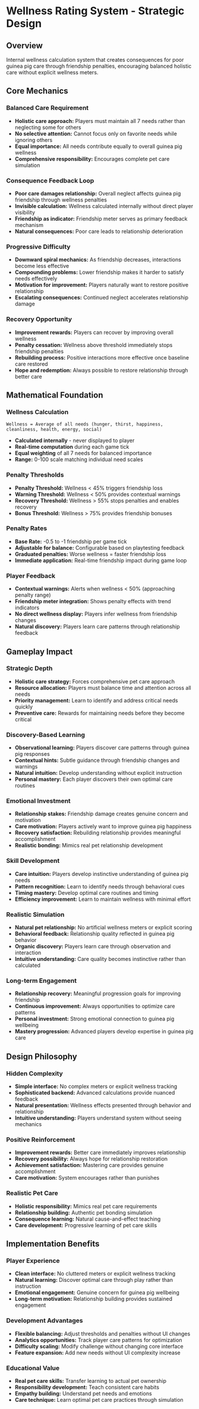 # Wellness Rating System - Strategic Design

## Overview
Internal wellness calculation system that creates consequences for poor guinea pig care through friendship penalties, encouraging balanced holistic care without explicit wellness meters.

## Core Mechanics

### Balanced Care Requirement
- **Holistic care approach:** Players must maintain all 7 needs rather than neglecting some for others
- **No selective attention:** Cannot focus only on favorite needs while ignoring others
- **Equal importance:** All needs contribute equally to overall guinea pig wellness
- **Comprehensive responsibility:** Encourages complete pet care simulation

### Consequence Feedback Loop
- **Poor care damages relationship:** Overall neglect affects guinea pig friendship through wellness penalties
- **Invisible calculation:** Wellness calculated internally without direct player visibility
- **Friendship as indicator:** Friendship meter serves as primary feedback mechanism
- **Natural consequences:** Poor care leads to relationship deterioration

### Progressive Difficulty
- **Downward spiral mechanics:** As friendship decreases, interactions become less effective
- **Compounding problems:** Lower friendship makes it harder to satisfy needs effectively
- **Motivation for improvement:** Players naturally want to restore positive relationship
- **Escalating consequences:** Continued neglect accelerates relationship damage

### Recovery Opportunity
- **Improvement rewards:** Players can recover by improving overall wellness
- **Penalty cessation:** Wellness above threshold immediately stops friendship penalties
- **Rebuilding process:** Positive interactions more effective once baseline care restored
- **Hope and redemption:** Always possible to restore relationship through better care

## Mathematical Foundation

### Wellness Calculation
```
Wellness = Average of all needs (hunger, thirst, happiness, cleanliness, health, energy, social)
```
- **Calculated internally** - never displayed to player
- **Real-time computation** during each game tick
- **Equal weighting** of all 7 needs for balanced importance
- **Range:** 0-100 scale matching individual need scales

### Penalty Thresholds
- **Penalty Threshold:** Wellness < 45% triggers friendship loss
- **Warning Threshold:** Wellness < 50% provides contextual warnings
- **Recovery Threshold:** Wellness > 55% stops penalties and enables recovery
- **Bonus Threshold:** Wellness > 75% provides friendship bonuses

### Penalty Rates
- **Base Rate:** -0.5 to -1 friendship per game tick
- **Adjustable for balance:** Configurable based on playtesting feedback
- **Graduated penalties:** Worse wellness = faster friendship loss
- **Immediate application:** Real-time friendship impact during game loop

### Player Feedback
- **Contextual warnings:** Alerts when wellness < 50% (approaching penalty range)
- **Friendship meter integration:** Shows penalty effects with trend indicators
- **No direct wellness display:** Players infer wellness from friendship changes
- **Natural discovery:** Players learn care patterns through relationship feedback

## Gameplay Impact

### Strategic Depth
- **Holistic care strategy:** Forces comprehensive pet care approach
- **Resource allocation:** Players must balance time and attention across all needs
- **Priority management:** Learn to identify and address critical needs quickly
- **Preventive care:** Rewards for maintaining needs before they become critical

### Discovery-Based Learning
- **Observational learning:** Players discover care patterns through guinea pig responses
- **Contextual hints:** Subtle guidance through friendship changes and warnings
- **Natural intuition:** Develop understanding without explicit instruction
- **Personal mastery:** Each player discovers their own optimal care routines

### Emotional Investment
- **Relationship stakes:** Friendship damage creates genuine concern and motivation
- **Care motivation:** Players actively want to improve guinea pig happiness
- **Recovery satisfaction:** Rebuilding relationship provides meaningful accomplishment
- **Realistic bonding:** Mimics real pet relationship development

### Skill Development
- **Care intuition:** Players develop instinctive understanding of guinea pig needs
- **Pattern recognition:** Learn to identify needs through behavioral cues
- **Timing mastery:** Develop optimal care routines and timing
- **Efficiency improvement:** Learn to maintain wellness with minimal effort

### Realistic Simulation
- **Natural pet relationship:** No artificial wellness meters or explicit scoring
- **Behavioral feedback:** Relationship quality reflected in guinea pig behavior
- **Organic discovery:** Players learn care through observation and interaction
- **Intuitive understanding:** Care quality becomes instinctive rather than calculated

### Long-term Engagement
- **Relationship recovery:** Meaningful progression goals for improving friendship
- **Continuous improvement:** Always opportunities to optimize care patterns
- **Personal investment:** Strong emotional connection to guinea pig wellbeing
- **Mastery progression:** Advanced players develop expertise in guinea pig care

## Design Philosophy

### Hidden Complexity
- **Simple interface:** No complex meters or explicit wellness tracking
- **Sophisticated backend:** Advanced calculations provide nuanced feedback
- **Natural presentation:** Wellness effects presented through behavior and relationship
- **Intuitive understanding:** Players understand system without seeing mechanics

### Positive Reinforcement
- **Improvement rewards:** Better care immediately improves relationship
- **Recovery possibility:** Always hope for relationship restoration
- **Achievement satisfaction:** Mastering care provides genuine accomplishment
- **Care motivation:** System encourages rather than punishes

### Realistic Pet Care
- **Holistic responsibility:** Mimics real pet care requirements
- **Relationship building:** Authentic pet bonding simulation
- **Consequence learning:** Natural cause-and-effect teaching
- **Care development:** Progressive learning of pet care skills

## Implementation Benefits

### Player Experience
- **Clean interface:** No cluttered meters or explicit wellness tracking
- **Natural learning:** Discover optimal care through play rather than instruction
- **Emotional engagement:** Genuine concern for guinea pig wellbeing
- **Long-term motivation:** Relationship building provides sustained engagement

### Development Advantages
- **Flexible balancing:** Adjust thresholds and penalties without UI changes
- **Analytics opportunities:** Track player care patterns for optimization
- **Difficulty scaling:** Modify challenge without changing core interface
- **Feature expansion:** Add new needs without UI complexity increase

### Educational Value
- **Real pet care skills:** Transfer learning to actual pet ownership
- **Responsibility development:** Teach consistent care habits
- **Empathy building:** Understand pet needs and emotions
- **Care technique:** Learn optimal pet care practices through simulation